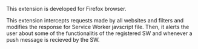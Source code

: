 
This extension is developed for Firefox browser. 

This extension intercepts requests made by all websites and filters and modifies the response for Service Worker javscript file. Then, it alerts the user about some of the functionalitis of the registered SW and whenever a push message is recieved by the SW.
